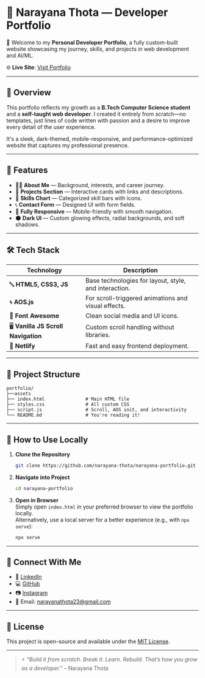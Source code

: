 # 🚀 Narayana Thota — Developer Portfolio

🎉 Welcome to my **Personal Developer Portfolio**, a fully custom-built website showcasing my journey, skills, and projects in web development and AI/ML.

🌐 **Live Site**: [Visit Portfolio](https://https://narayanathota.netlify.app/)

---

## 📌 Overview

This portfolio reflects my growth as a **B.Tech Computer Science student** and a **self-taught web developer**. I created it entirely from scratch—no templates, just lines of code written with passion and a desire to improve every detail of the user experience.

It's a sleek, dark-themed, mobile-responsive, and performance-optimized website that captures my professional presence.

---

## 🎯 Features

- 🧑‍💻 **About Me** — Background, interests, and career journey.
- 🚀 **Projects Section** — Interactive cards with links and descriptions.
- 🧠 **Skills Chart** — Categorized skill bars with icons.
- 📞 **Contact Form** — Designed UI with form fields.
- 📱 **Fully Responsive** — Mobile-friendly with smooth navigation.
- 🌑 **Dark UI** — Custom glowing effects, radial backgrounds, and soft shadows.

---

## 🛠️ Tech Stack

| Technology                 | Description                                      |
|----------------------------|--------------------------------------------------|
| 🔤 **HTML5, CSS3, JS**     | Base technologies for layout, style, and interaction. |
| 🌀 **AOS.js**              | For scroll-triggered animations and visual effects. |
| 🎨 **Font Awesome**        | Clean social media and UI icons.                |
| 🖥 **Vanilla JS Scroll Navigation** | Custom scroll handling without libraries. |
| 🚀 **Netlify**             | Fast and easy frontend deployment.             |

---

## 📁 Project Structure

```
portfolio/
├──assets                    
├── index.html               # Main HTML file
├── styles.css               # All custom CSS
├── script.js                # Scroll, AOS init, and interactivity
└── README.md                # You're reading it!
```

---

## 🚀 How to Use Locally

1. **Clone the Repository**  
   ```bash
   git clone https://github.com/narayana-thota/narayana-portfolio.git
   ```

2. **Navigate into Project**  
   ```bash
   cd narayana-portfolio
   ```

3. **Open in Browser**  
   Simply open `index.html` in your preferred browser to view the portfolio locally.  
   Alternatively, use a local server for a better experience (e.g., with `npx serve`):
   ```bash
   npx serve
   ```

---

## 🔗 Connect With Me

- 🔗 [LinkedIn](https://www.linkedin.com/in/narayana-thota-15a15a26a?lipi=urn%3Ali%3Apage%3Ad_flagship3_profile_view_base_contact_details%3BJHdzF58vShiBXaZRin9i9Q%3D%3D)
- 💻 [GitHub](https://github.com/narayana-thota)
- 📷 [Instagram](https://www.instagram.com/narayana_ane_nenu/)
- 📧 Email: [narayanathota23@gmail.com](mailto:narayananthota23@gmail.com)

---

## 📄 License

This project is open-source and available under the [MIT License](LICENSE).

---

> ⚡ *“Build it from scratch. Break it. Learn. Rebuild. That’s how you grow as a developer.”* – Narayana Thota


